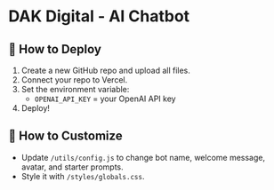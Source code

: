 # DAK Digital - AI Chatbot

## 🚀 How to Deploy

1. Create a new GitHub repo and upload all files.
2. Connect your repo to Vercel.
3. Set the environment variable:
   - `OPENAI_API_KEY` = your OpenAI API key
4. Deploy!

## 🎨 How to Customize

- Update `/utils/config.js` to change bot name, welcome message, avatar, and starter prompts.
- Style it with `/styles/globals.css`.
